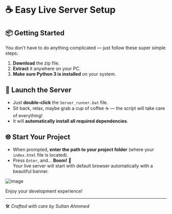 # ☕ Easy Live Server Setup

## 📦 Getting Started

You don't have to do anything complicated — just follow these super simple steps:

1. **Download** the zip file.
2. **Extract** it anywhere on your PC.
3. **Make sure Python 3 is installed** on your system.

## 🚀 Launch the Server

- Just **double-click** the `Server_runner.bat` file.
- Sit back, relax, maybe grab a cup of coffee ☕ — the script will take care of everything!
- It will **automatically install all required dependencies**.

## 🌐 Start Your Project

- When prompted, **enter the path to your project folder** (where your `index.html` file is located).
- Press `Enter`, and... **Boom!** 🎉  
  Your live server will start with default browser automatically with a beautiful banner.

![image](https://github.com/user-attachments/assets/ba4a1a32-8794-4cb2-81f3-982a9a938d94)

Enjoy your development experience!

---

🛠️ *Crafted with care by Sultan Ahmmed*
